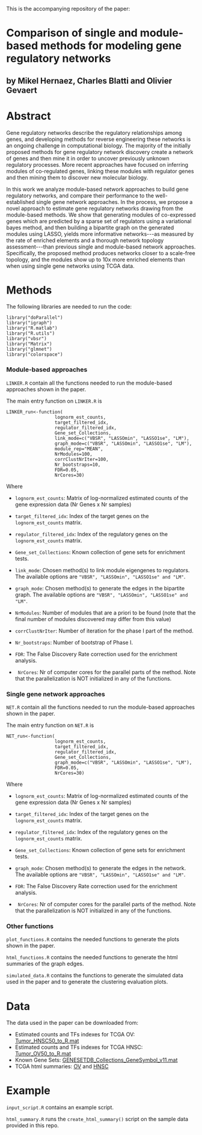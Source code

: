 This is the accompanying repository of the paper:

# Comparison of single and module-based methods for modeling gene regulatory networks
## by Mikel Hernaez, Charles Blatti and Olivier Gevaert


# Abstract

Gene regulatory networks describe the regulatory relationships among genes, and developing methods for reverse engineering these networks is an ongoing challenge in computational biology. The majority of the initially proposed methods for gene regulatory network discovery create a network of genes and then mine it in order to uncover previously unknown regulatory processes. More recent approaches have focused on inferring modules of co-regulated genes, linking these modules with regulator genes and then mining them to discover new molecular biology.

In this work we analyze module-based network approaches to build gene regulatory networks, and compare their performance to the well-established single gene network approaches. In the process, we propose a novel approach to estimate gene regulatory networks drawing from the module-based methods. We show that generating modules of co-expressed genes which are predicted by a sparse set of regulators using a variational bayes method, and then building a bipartite graph on the generated modules using LASSO, yields more informative networks---as measured by the rate of enriched elements and a thorough network topology assessment---than previous single and module-based network approaches. Specifically, the proposed method produces networks closer to a scale-free topology, and the modules show up to 10x more enriched elements than when using single gene networks using TCGA data.

# Methods

The following libraries are needed to run the code:

    library("doParallel")
    library("igraph")
    library("R.matlab")
    library("R.utils")
    library("vbsr")
    library("Matrix")
    library("glmnet")
    library("colorspace")

### Module-based approaches

```LINKER.R``` contain all the functions needed to run the module-based approaches shown in the paper. 

    
The main entry function on ```LINKER.R``` is 

    LINKER_run<-function(
                      lognorm_est_counts, 
                      target_filtered_idx, 
                      regulator_filtered_idx, 
                      Gene_set_Collections,
                      link_mode=c("VBSR", "LASSOmin", "LASSO1se", "LM"),
                      graph_mode=c("VBSR", "LASSOmin", "LASSO1se", "LM"),
                      module_rep="MEAN",
                      NrModules=100, 
                      corrClustNrIter=100,
                      Nr_bootstraps=10,
                      FDR=0.05,
                      NrCores=30)
  
Where 

-  ```lognorm_est_counts```: Matrix of log-normalized estimated counts of the gene expression data (Nr Genes x Nr samples)
  
-  ```target_filtered_idx```: Index of the target genes on the ```lognorm_est_counts``` matrix.
-  ```regulator_filtered_idx```: Index of the regulatory genes on the ```lognorm_est_counts``` matrix.
- ```Gene_set_Collections```: Known collection of gene sets for enrichment tests. 
- ```link_mode```: Chosen method(s) to link module eigengenes to regulators. The available options are ```"VBSR", "LASSOmin", "LASSO1se" and "LM"```.
- ```graph_mode```: Chosen method(s) to generate the edges in the bipartite graph. The available options are ```"VBSR", "LASSOmin", "LASSO1se" and "LM"```.
- ```NrModules```: Number of modules that are a priori to be found (note that the final number of modules discovered may differ from this value)  
- ```corrClustNrIter```: Number of iteration for the phase I part of the method.
- ```Nr_bootstraps```: Number of bootstrap of Phase I.
- ```FDR```: The False Discovery Rate correction used for the enrichment analysis.
- ``` NrCores```: Nr of computer cores for the parallel parts of the method. Note that the parallelization is NOT initialized in any of the functions.


### Single gene network approaches

```NET.R``` contain all the functions needed to run the module-based approaches shown in the paper. 

    
The main entry function on ```NET.R``` is 

    NET_run<-function(
                      lognorm_est_counts, 
                      target_filtered_idx, 
                      regulator_filtered_idx, 
                      Gene_set_Collections,
                      graph_mode=c("VBSR", "LASSOmin", "LASSO1se", "LM"),
                      FDR=0.05,
                      NrCores=30)
  
Where 

-  ```lognorm_est_counts```: Matrix of log-normalized estimated counts of the gene expression data (Nr Genes x Nr samples)
  
-  ```target_filtered_idx```: Index of the target genes on the ```lognorm_est_counts``` matrix.
-  ```regulator_filtered_idx```: Index of the regulatory genes on the ```lognorm_est_counts``` matrix.
- ```Gene_set_Collections```: Known collection of gene sets for enrichment tests. 
- ```graph_mode```: Chosen method(s) to generate the edges in the network. The available options are ```"VBSR", "LASSOmin", "LASSO1se" and "LM"```.
- ```FDR```: The False Discovery Rate correction used for the enrichment analysis.
- ``` NrCores```: Nr of computer cores for the parallel parts of the method. Note that the parallelization is NOT initialized in any of the functions.

### Other functions

```plot_functions.R``` contains the needed functions to generate the plots shown in the paper.

```html_functions.R``` contains the needed functions to generate the html summaries of the graph edges.

```simulated_data.R``` contains the functions to generate the simulated data used in the paper and to generate the clustering evaluation plots.


# Data

The data used in the paper can be downloaded from: 

 - Estimated counts and TFs indexes for TCGA OV: [Tumor_HNSC50_to_R.mat](https://github.com/mikelhernaez/linker/blob/master/data/Tumor_HNSC50_to_R.mat)
 - Estimated counts and TFs indexes for TCGA HNSC: [Tumor_OV50_to_R.mat](https://github.com/mikelhernaez/linker/blob/master/data/Tumor_OV50_to_R.mat)
 - Known Gene Sets: [GENESETDB_Collections_GeneSymbol_v11.mat](https://github.com/mikelhernaez/linker/blob/master/data/GENESETDB_Collections_GeneSymbol_v11.mat)
 - TCGA html summaries: [OV](http://donostia.csl.illinois.edu/linker_TCGA/html_Tumor_OV50.tar8855_reg638/index.Tumor_OV50.tar8855_reg638.html) and [HNSC](http://donostia.csl.illinois.edu/linker_TCGA/html_Tumor_HNSC50.tar8791_reg702/index.Tumor_HNSC50.tar8791_reg702.html)

# Example

```input_script.R``` contains an example script.

```html_summary.R``` runs the `create_html_summary()` script on the sample data provided in this repo.
